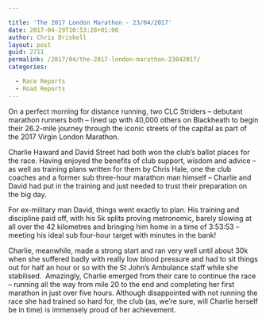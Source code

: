 ```yaml
---

title: 'The 2017 London Marathon - 23/04/2017'
date: 2017-04-29T10:53:28+01:00
author: Chris Driskell
layout: post
guid: 2711
permalink: /2017/04/the-2017-london-marathon-23042017/
categories:

  - Race Reports
  - Road Reports
---
```

On a perfect morning for distance running, two CLC Striders – debutant marathon runners both – lined up with 40,000 others on Blackheath to begin their 26.2-mile journey through the iconic streets of the capital as part of the 2017 Virgin London Marathon.

Charlie Haward and David Street had both won the club’s ballot places for the race. Having enjoyed the benefits of club support, wisdom and advice – as well as training plans written for them by Chris Hale, one the club coaches and a former sub three-hour marathon man himself – Charlie and David had put in the training and just needed to trust their preparation on the big day.

For ex-military man David, things went exactly to plan. His training and discipline paid off, with his 5k splits proving metronomic, barely slowing at all over the 42 kilometres and bringing him home in a time of 3:53:53 – meeting his ideal sub four-hour target with minutes in the bank!

Charlie, meanwhile, made a strong start and ran very well until about 30k when she suffered badly with really low blood pressure and had to sit things out for half an hour or so with the St John’s Ambulance staff while she stabilised.  Amazingly, Charlie emerged from their care to continue the race – running all the way from mile 20 to the end and completing her first marathon in just over five hours. Although disappointed with not running the race she had trained so hard for, the club (as, we’re sure, will Charlie herself be in time) is immensely proud of her achievement.